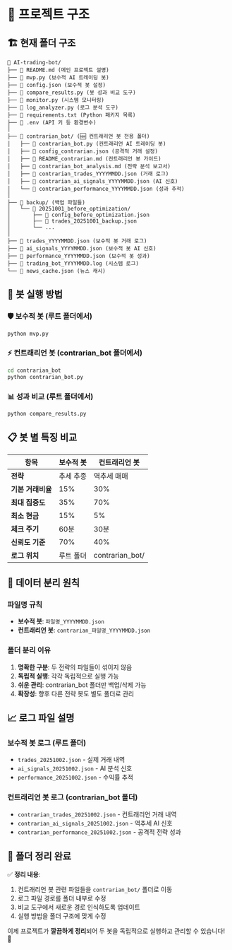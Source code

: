 # 📁 프로젝트 구조

## 🏗️ 현재 폴더 구조

```
📁 AI-trading-bot/
├── 📄 README.md (메인 프로젝트 설명)
├── 📄 mvp.py (보수적 AI 트레이딩 봇)
├── 📄 config.json (보수적 봇 설정)
├── 📄 compare_results.py (봇 성과 비교 도구)
├── 📄 monitor.py (시스템 모니터링)
├── 📄 log_analyzer.py (로그 분석 도구)
├── 📄 requirements.txt (Python 패키지 목록)
├── 📄 .env (API 키 등 환경변수)
│
├── 📁 contrarian_bot/ (🆕 컨트래리언 봇 전용 폴더)
│   ├── 📄 contrarian_bot.py (컨트래리언 AI 트레이딩 봇)
│   ├── 📄 config_contrarian.json (공격적 거래 설정)
│   ├── 📄 README_contrarian.md (컨트래리언 봇 가이드)
│   ├── 📄 contrarian_bot_analysis.md (전략 분석 보고서)
│   ├── 📄 contrarian_trades_YYYYMMDD.json (거래 로그)
│   ├── 📄 contrarian_ai_signals_YYYYMMDD.json (AI 신호)
│   └── 📄 contrarian_performance_YYYYMMDD.json (성과 추적)
│
├── 📁 backup/ (백업 파일들)
│   └── 📁 20251001_before_optimization/
│       ├── 📄 config_before_optimization.json
│       ├── 📄 trades_20251001_backup.json
│       └── ...
│
├── 📄 trades_YYYYMMDD.json (보수적 봇 거래 로그)
├── 📄 ai_signals_YYYYMMDD.json (보수적 봇 AI 신호)
├── 📄 performance_YYYYMMDD.json (보수적 봇 성과)
├── 📄 trading_bot_YYYYMMDD.log (시스템 로그)
└── 📄 news_cache.json (뉴스 캐시)
```

## 🚀 봇 실행 방법

### 🛡️ 보수적 봇 (루트 폴더에서)
```bash
python mvp.py
```

### ⚡ 컨트래리언 봇 (contrarian_bot 폴더에서)
```bash
cd contrarian_bot
python contrarian_bot.py
```

### 📊 성과 비교 (루트 폴더에서)
```bash
python compare_results.py
```

## 📋 봇 별 특징 비교

| 항목 | 보수적 봇 | 컨트래리언 봇 |
|------|-----------|---------------|
| **전략** | 추세 추종 | 역추세 매매 |
| **기본 거래비율** | 15% | 30% |
| **최대 집중도** | 35% | 70% |
| **최소 현금** | 15% | 5% |
| **체크 주기** | 60분 | 30분 |
| **신뢰도 기준** | 70% | 40% |
| **로그 위치** | 루트 폴더 | contrarian_bot/ |

## 🔄 데이터 분리 원칙

### 파일명 규칙
- **보수적 봇**: `파일명_YYYYMMDD.json`
- **컨트래리언 봇**: `contrarian_파일명_YYYYMMDD.json`

### 폴더 분리 이유
1. **명확한 구분**: 두 전략의 파일들이 섞이지 않음
2. **독립적 실행**: 각각 독립적으로 실행 가능
3. **쉬운 관리**: contrarian_bot 폴더만 백업/삭제 가능
4. **확장성**: 향후 다른 전략 봇도 별도 폴더로 관리

## 📈 로그 파일 설명

### 보수적 봇 로그 (루트 폴더)
- `trades_20251002.json` - 실제 거래 내역
- `ai_signals_20251002.json` - AI 분석 신호
- `performance_20251002.json` - 수익률 추적

### 컨트래리언 봇 로그 (contrarian_bot 폴더)
- `contrarian_trades_20251002.json` - 컨트래리언 거래 내역
- `contrarian_ai_signals_20251002.json` - 역추세 AI 신호
- `contrarian_performance_20251002.json` - 공격적 전략 성과

## 🎯 폴더 정리 완료

✅ **정리 내용**:
1. 컨트래리언 봇 관련 파일들을 `contrarian_bot/` 폴더로 이동
2. 로그 파일 경로를 폴더 내부로 수정
3. 비교 도구에서 새로운 경로 인식하도록 업데이트
4. 실행 방법을 폴더 구조에 맞게 수정

이제 프로젝트가 **깔끔하게 정리**되어 두 봇을 독립적으로 실행하고 관리할 수 있습니다! 🎉